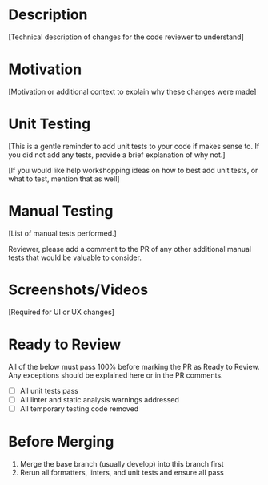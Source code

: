 # Description

[Technical description of changes for the code reviewer to understand]

# Motivation

[Motivation or additional context to explain why these changes were made]

# Unit Testing

[This is a gentle reminder to add unit tests to your code if makes sense to.  If you did not add any tests, provide a brief explanation of why not.]

[If you would like help workshopping ideas on how to best add unit tests, or what to test, mention that as well]

# Manual Testing

[List of manual tests performed.]

Reviewer, please add a comment to the PR of any other additional manual tests that would be valuable to consider.

# Screenshots/Videos

[Required for UI or UX changes]

# Ready to Review

All of the below must pass 100% before marking the PR as Ready to Review.  Any exceptions should be explained here or in the PR comments.

- [ ]  All unit tests pass
- [ ]  All linter and static analysis warnings addressed
- [ ]  All temporary testing code removed

# Before Merging

1. Merge the base branch (usually develop) into this branch first
2. Rerun all formatters, linters, and unit tests and ensure all pass